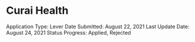 # Curai Health

Application Type: Lever
Date Submitted: August 22, 2021
Last Update Date: August 24, 2021
Status Progress: Applied, Rejected